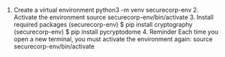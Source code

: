 1.	Create a virtual environment
python3 -m venv securecorp-env
	2.	Activate the environment
source securecorp-env/bin/activate
	3.	Install required packages
(securecorp-env) $ pip install cryptography
(securecorp-env) $ pip install pycryptodome
	4.	Reminder
Each time you open a new terminal, you must activate the environment again:
source securecorp-env/bin/activate
